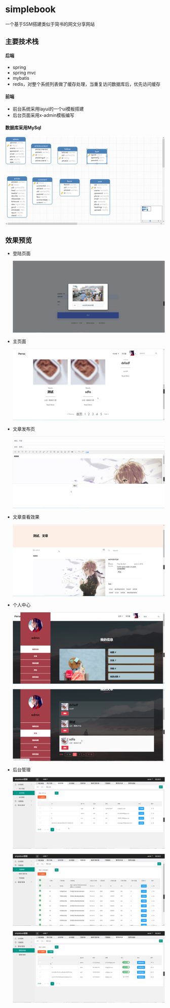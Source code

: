 # simplebook

一个基于SSM搭建类似于简书的网文分享网站

## 主要技术栈

#### 后端

* spring
* spring mvc
* mybatis
* redis，对整个系统列表做了缓存处理，当重复访问数据库后，优先访问缓存

#### 前端

* 前台系统采用layui的一个ui模板搭建
* 后台页面采用x-admin模板编写

#### 数据库采用MySql

![image-20200221185735122](https://github.com/dodudo/simplebook/blob/master/simplebook.assets/image-20200221185735122.png)

## 效果预览

* 登陆页面

  ![image-20200221174502426](https://github.com/dodudo/simplebook/blob/master/simplebook.assets/image-20200221174502426.png)

* 主页面

  ![image-20200221174616673](https://github.com/dodudo/simplebook/blob/master/simplebook.assets/image-20200221174616673.png)

* 文章发布页

  ![image-20200221174738927](https://github.com/dodudo/simplebook/blob/master/simplebook.assets/image-20200221174738927.png)

* 文章查看效果

  ![image-20200221174819726](https://github.com/dodudo/simplebook/blob/master/simplebook.assets/image-20200221174819726.png)

* 个人中心

  ![image-20200221175054204](https://github.com/dodudo/simplebook/blob/master/simplebook.assets/image-20200221175054204.png)

  ![image-20200221185410382](https://github.com/dodudo/simplebook/blob/master/simplebook.assets/image-20200221185410382.png)

* 后台管理

  ![image-20200221185512047](https://github.com/dodudo/simplebook/blob/master/simplebook.assets/image-20200221185512047.png)

  ![image-20200221185526390](https://github.com/dodudo/simplebook/blob/master/simplebook.assets/image-20200221185526390.png)

  ![image-20200221185537469](https://github.com/dodudo/simplebook/blob/master/simplebook.assets/image-20200221185537469.png)
